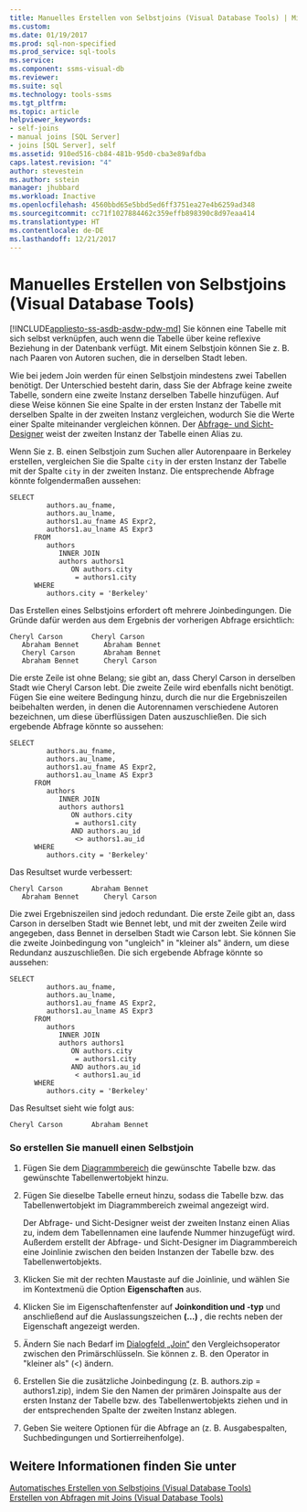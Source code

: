 ```yaml
---
title: Manuelles Erstellen von Selbstjoins (Visual Database Tools) | Microsoft-Dokumentation
ms.custom: 
ms.date: 01/19/2017
ms.prod: sql-non-specified
ms.prod_service: sql-tools
ms.service: 
ms.component: ssms-visual-db
ms.reviewer: 
ms.suite: sql
ms.technology: tools-ssms
ms.tgt_pltfrm: 
ms.topic: article
helpviewer_keywords:
- self-joins
- manual joins [SQL Server]
- joins [SQL Server], self
ms.assetid: 910ed516-cb84-481b-95d0-cba3e89afdba
caps.latest.revision: "4"
author: stevestein
ms.author: sstein
manager: jhubbard
ms.workload: Inactive
ms.openlocfilehash: 4560bbd65e5bbd5ed6ff3751ea27e4b6259ad348
ms.sourcegitcommit: cc71f1027884462c359effb898390c8d97eaa414
ms.translationtype: HT
ms.contentlocale: de-DE
ms.lasthandoff: 12/21/2017
---
```

# <a name="create-self-joins-manually-visual-database-tools"></a>Manuelles Erstellen von Selbstjoins (Visual Database Tools)
[!INCLUDE[appliesto-ss-asdb-asdw-pdw-md](../../includes/appliesto-ss-asdb-asdw-pdw-md.md)] Sie können eine Tabelle mit sich selbst verknüpfen, auch wenn die Tabelle über keine reflexive Beziehung in der Datenbank verfügt. Mit einem Selbstjoin können Sie z. B. nach Paaren von Autoren suchen, die in derselben Stadt leben.  
  
Wie bei jedem Join werden für einen Selbstjoin mindestens zwei Tabellen benötigt. Der Unterschied besteht darin, dass Sie der Abfrage keine zweite Tabelle, sondern eine zweite Instanz derselben Tabelle hinzufügen. Auf diese Weise können Sie eine Spalte in der ersten Instanz der Tabelle mit derselben Spalte in der zweiten Instanz vergleichen, wodurch Sie die Werte einer Spalte miteinander vergleichen können. Der [Abfrage- und Sicht-Designer](../../ssms/visual-db-tools/query-and-view-designer-tools-visual-database-tools.md) weist der zweiten Instanz der Tabelle einen Alias zu.  
  
Wenn Sie z. B. einen Selbstjoin zum Suchen aller Autorenpaare in Berkeley erstellen, vergleichen Sie die Spalte `city` in der ersten Instanz der Tabelle mit der Spalte `city` in der zweiten Instanz. Die entsprechende Abfrage könnte folgendermaßen aussehen:  
  
```  
SELECT   
         authors.au_fname,   
         authors.au_lname,   
         authors1.au_fname AS Expr2,   
         authors1.au_lname AS Expr3  
      FROM   
         authors   
            INNER JOIN  
            authors authors1   
               ON authors.city   
                = authors1.city  
      WHERE  
         authors.city = 'Berkeley'  
```  
  
Das Erstellen eines Selbstjoins erfordert oft mehrere Joinbedingungen. Die Gründe dafür werden aus dem Ergebnis der vorherigen Abfrage ersichtlich:  
  
```  
Cheryl Carson       Cheryl Carson  
   Abraham Bennet      Abraham Bennet  
   Cheryl Carson       Abraham Bennet  
   Abraham Bennet      Cheryl Carson  
```  
  
Die erste Zeile ist ohne Belang; sie gibt an, dass Cheryl Carson in derselben Stadt wie Cheryl Carson lebt. Die zweite Zeile wird ebenfalls nicht benötigt. Fügen Sie eine weitere Bedingung hinzu, durch die nur die Ergebniszeilen beibehalten werden, in denen die Autorennamen verschiedene Autoren bezeichnen, um diese überflüssigen Daten auszuschließen. Die sich ergebende Abfrage könnte so aussehen:  
  
```  
SELECT   
         authors.au_fname,   
         authors.au_lname,   
         authors1.au_fname AS Expr2,   
         authors1.au_lname AS Expr3  
      FROM   
         authors   
            INNER JOIN  
            authors authors1   
               ON authors.city   
                = authors1.city  
               AND authors.au_id  
                <> authors1.au_id  
      WHERE  
         authors.city = 'Berkeley'  
```  
  
Das Resultset wurde verbessert:  
  
```  
Cheryl Carson       Abraham Bennet  
   Abraham Bennet      Cheryl Carson  
```  
  
Die zwei Ergebniszeilen sind jedoch redundant. Die erste Zeile gibt an, dass Carson in derselben Stadt wie Bennet lebt, und mit der zweiten Zeile wird angegeben, dass Bennet in derselben Stadt wie Carson lebt. Sie können Sie die zweite Joinbedingung von "ungleich" in "kleiner als" ändern, um diese Redundanz auszuschließen. Die sich ergebende Abfrage könnte so aussehen:  
  
```  
SELECT   
         authors.au_fname,   
         authors.au_lname,   
         authors1.au_fname AS Expr2,   
         authors1.au_lname AS Expr3  
      FROM   
         authors   
            INNER JOIN  
            authors authors1   
               ON authors.city   
                = authors1.city  
               AND authors.au_id  
                < authors1.au_id  
      WHERE  
         authors.city = 'Berkeley'  
```  
  
Das Resultset sieht wie folgt aus:  
  
```  
Cheryl Carson       Abraham Bennet  
```  
  
### <a name="to-create-a-self-join-manually"></a>So erstellen Sie manuell einen Selbstjoin  
  
1.  Fügen Sie dem [Diagrammbereich](../../ssms/visual-db-tools/diagram-pane-visual-database-tools.md) die gewünschte Tabelle bzw. das gewünschte Tabellenwertobjekt hinzu.  
  
2.  Fügen Sie dieselbe Tabelle erneut hinzu, sodass die Tabelle bzw. das Tabellenwertobjekt im Diagrammbereich zweimal angezeigt wird.  
  
    Der Abfrage- und Sicht-Designer weist der zweiten Instanz einen Alias zu, indem dem Tabellennamen eine laufende Nummer hinzugefügt wird. Außerdem erstellt der Abfrage- und Sicht-Designer im Diagrammbereich eine Joinlinie zwischen den beiden Instanzen der Tabelle bzw. des Tabellenwertobjekts.  
  
3.  Klicken Sie mit der rechten Maustaste auf die Joinlinie, und wählen Sie im Kontextmenü die Option **Eigenschaften** aus.  
  
4.  Klicken Sie im Eigenschaftenfenster auf **Joinkondition und -typ** und anschließend auf die Auslassungszeichen **(…)** , die rechts neben der Eigenschaft angezeigt werden.  
  
5.  Ändern Sie nach Bedarf im [Dialogfeld „Join“](../../ssms/visual-db-tools/join-dialog-box-visual-database-tools.md) den Vergleichsoperator zwischen den Primärschlüsseln. Sie können z. B. den Operator in "kleiner als" (<) ändern.  
  
6.  Erstellen Sie die zusätzliche Joinbedingung (z. B. authors.zip = authors1.zip), indem Sie den Namen der primären Joinspalte aus der ersten Instanz der Tabelle bzw. des Tabellenwertobjekts ziehen und in der entsprechenden Spalte der zweiten Instanz ablegen.  
  
7.  Geben Sie weitere Optionen für die Abfrage an (z. B. Ausgabespalten, Suchbedingungen und Sortierreihenfolge).  
  
## <a name="see-also"></a>Weitere Informationen finden Sie unter  
[Automatisches Erstellen von Selbstjoins &#40;Visual Database Tools&#41;](../../ssms/visual-db-tools/create-self-joins-automatically-visual-database-tools.md)  
[Erstellen von Abfragen mit Joins &#40;Visual Database Tools&#41;](../../ssms/visual-db-tools/query-with-joins-visual-database-tools.md)  
  

